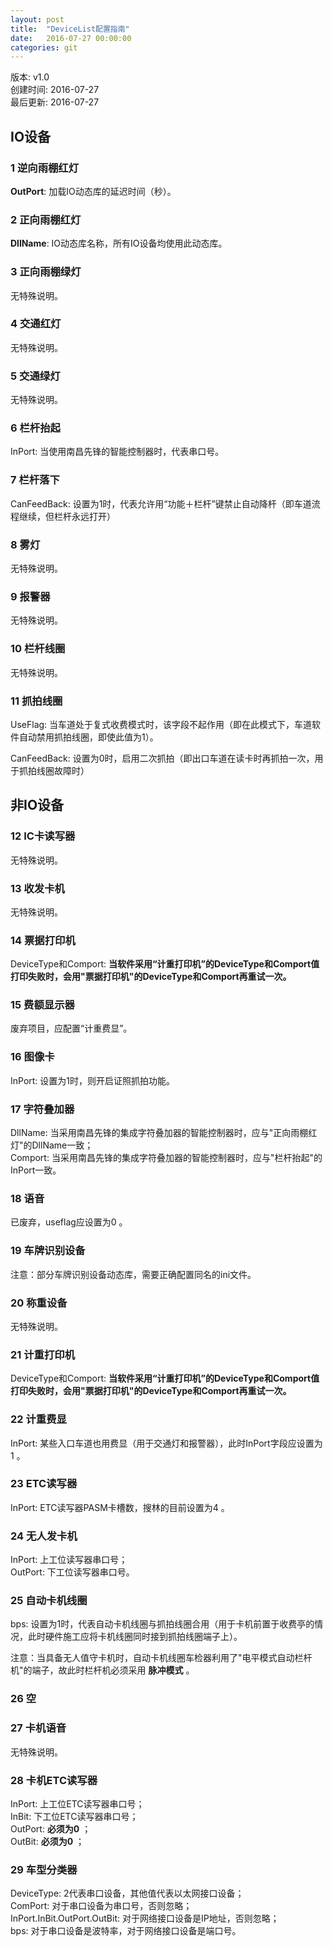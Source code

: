 ```yaml
---
layout: post
title:  "DeviceList配置指南"
date:   2016-07-27 00:00:00
categories: git
---
```


版本: v1.0  
创建时间: 2016-07-27  
最后更新: 2016-07-27  
 
## IO设备  

### 1 逆向雨棚红灯
  
**OutPort**: 加载IO动态库的延迟时间（秒）。 
 
### 2 正向雨棚红灯
  
**DllName**: IO动态库名称，所有IO设备均使用此动态库。
  
### 3 正向雨棚绿灯  

无特殊说明。 
 
### 4 交通红灯  

无特殊说明。  

### 5 交通绿灯  

无特殊说明。  

### 6 栏杆抬起  

InPort: 当使用南昌先锋的智能控制器时，代表串口号。  

### 7 栏杆落下  

CanFeedBack: 设置为1时，代表允许用“功能＋栏杆”键禁止自动降杆（即车道流程继续，但栏杆永远打开）  

### 8 雾灯  

无特殊说明。  

### 9 报警器  

无特殊说明。  

### 10 栏杆线圈  

无特殊说明。  

### 11 抓拍线圈  

UseFlag: 当车道处于复式收费模式时，该字段不起作用（即在此模式下，车道软件自动禁用抓拍线圈，即使此值为1）。  

CanFeedBack: 设置为0时，启用二次抓拍（即出口车道在读卡时再抓拍一次，用于抓拍线圈故障时）  


## 非IO设备  

### 12 IC卡读写器  

无特殊说明。  

### 13 收发卡机  

无特殊说明。  

### 14 票据打印机  

DeviceType和Comport: __当软件采用“计重打印机”的DeviceType和Comport值打印失败时，会用"票据打印机"的DeviceType和Comport再重试一次。__  

### 15 费额显示器  

废弃项目，应配置“计重费显”。  

### 16 图像卡  

InPort: 设置为1时，则开启证照抓拍功能。  

### 17 字符叠加器  

DllName: 当采用南昌先锋的集成字符叠加器的智能控制器时，应与"正向雨棚红灯"的DllName一致；  
Comport: 当采用南昌先锋的集成字符叠加器的智能控制器时，应与"栏杆抬起"的InPort一致。  

### 18 语音  

已废弃，useflag应设置为0 。  

### 19 车牌识别设备  

注意：部分车牌识别设备动态库，需要正确配置同名的ini文件。  

### 20 称重设备  

无特殊说明。  

### 21 计重打印机  

DeviceType和Comport: __当软件采用“计重打印机”的DeviceType和Comport值打印失败时，会用"票据打印机"的DeviceType和Comport再重试一次。__  

### 22 计重费显  

InPort: 某些入口车道也用费显（用于交通灯和报警器），此时InPort字段应设置为1 。  

### 23 ETC读写器  

InPort: ETC读写器PASM卡槽数，搜林的目前设置为4 。  

### 24 无人发卡机  

InPort: 上工位读写器串口号；  
OutPort: 下工位读写器串口号。  

### 25 自动卡机线圈  

bps: 设置为1时，代表自动卡机线圈与抓拍线圈合用（用于卡机前置于收费亭的情况，此时硬件施工应将卡机线圈同时接到抓拍线圈端子上）。  

注意：当具备无人值守卡机时，自动卡机线圈车检器利用了"电平模式自动栏杆机"的端子，故此时栏杆机必须采用 __脉冲模式__ 。  

### 26 空  

### 27 卡机语音  

无特殊说明。  

### 28 卡机ETC读写器  

InPort: 上工位ETC读写器串口号；  
InBit: 下工位ETC读写器串口号；  
OutPort: __必须为0__ ；  
OutBit: __必须为0__ ；   

### 29 车型分类器  

DeviceType: 2代表串口设备，其他值代表以太网接口设备；  
ComPort: 对于串口设备为串口号，否则忽略；  
InPort.InBit.OutPort.OutBit: 对于网络接口设备是IP地址，否则忽略；  
bps: 对于串口设备是波特率，对于网络接口设备是端口号。  


